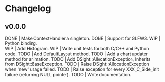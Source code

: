 # Changelog
 
## v0.0.0
                                 
DONE | Make ContextHandler a singleton.
DONE | Support for GLFW3.
WIP  | Python binding.                                                                                      
WIP  | Add Histogram.
WIP  | Write unit tests for both C/C++ and Python code.
TODO | Add DefaultLayout method.
TODO | Add a chart updater method for animation. 
TODO | Add DSight::AllocationException, Inherits from DSight::BaseException.
TODO | Raise DSight::AllocationException when 'new' usage failed.
TODO | Raise exception for every XXX_C_Side_init failure (returning NULL pointer).
TODO | Write documentation.

